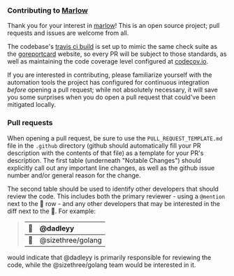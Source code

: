 ### Contributing to [Marlow]

Thank you for your interest in [marlow]! This is an open source project; pull requests and issues are welcome from all.

The codebase's [travis ci build][travis] is set up to mimic the same check suite as the [goreportcard] website, so
every PR will be subject to those standards, as well as maintaining the code coverage level configured at [codecov.io].

If you are interested in contributing, please familiarize yourself with the automation tools the project has configured
for continuous integration _before_ opening a pull request; while not absolutely necessary, it will save you some
surprises when you do open a pull request that could've been mitigated locally.

### Pull requests

When opening a pull request, be sure to use the `PULL_REQUEST_TEMPLATE.md` file in the `.github` directory (github should automatically fill your PR description with the contents of that file) as a template for your PR's description. The first table (underneath "Notable Changes") should explicitly call out any important line changes, as well as the github issue number and/or general reason for the change.

The second table should be used to identify other developers that should review the code. This includes both the primary reviewer - using a `@mention` next to the :tophat: row - and any other developers that may be interested in the diff next to the :paperclip:. For example:

> | :tophat: | @dadleyy |
> | :--- | :--- |
> | :paperclip: | @sizethree/golang |

would indicate that @dadleyy is primarily responsible for reviewing the code, while the @sizethree/golang team would be interested in it.


[Marlow]: https://github.com/dadleyy/marlow
[travis]: https://travis-ci.org/dadleyy/marlow
[goreportcard]: https://goreportcard.com
[codecov.io]: https://codecov.io/gh/dadleyy/marlow

